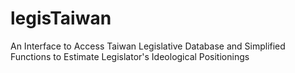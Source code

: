 # legisTaiwan
An Interface to Access Taiwan Legislative Database and Simplified Functions to Estimate Legislator's Ideological Positionings 
